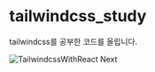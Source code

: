 # tailwindcss_study
tailwindcss를 공부한 코드를 올립니다.

![TailwindcssWithReact Next](https://user-images.githubusercontent.com/116702472/214497724-703a1c62-cb55-4838-a63a-8748530a5973.png)
